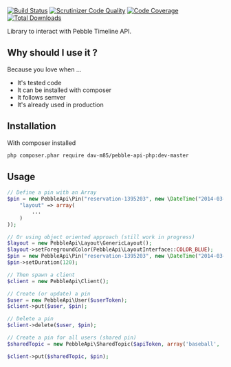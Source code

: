 [![Build Status](https://travis-ci.org/dav-m85/pebble-api-php.svg)](https://travis-ci.org/dav-m85/pebble-api-php)
[![Scrutinizer Code Quality](https://scrutinizer-ci.com/g/dav-m85/pebble-api-php/badges/quality-score.png?b=master)](https://scrutinizer-ci.com/g/dav-m85/pebble-api-php/?branch=master)
[![Code Coverage](https://scrutinizer-ci.com/g/dav-m85/pebble-api-php/badges/coverage.png?b=master)](https://scrutinizer-ci.com/g/dav-m85/pebble-api-php/?branch=master)
[![Total Downloads](https://poser.pugx.org/dav-m85/pebble-api-php/downloads)](https://packagist.org/packages/dav-m85/pebble-api-php)

Library to interact with Pebble Timeline API.

## Why should I use it ?
Because you love when ...
* It's tested code
* It can be installed with composer
* It follows semver
* It's already used in production

## Installation

With composer installed
```bash
php composer.phar require dav-m85/pebble-api-php:dev-master
```

## Usage

```php
// Define a pin with an Array
$pin = new PebbleApi\Pin("reservation-1395203", new \DateTime("2014-03-07T09:01:10.229Z"), array(
    "layout" => array(
    	...
    )
));

// Or using object oriented approach (still work in progress)
$layout = new PebbleApi\Layout\GenericLayout();
$layout->setForegroundColor(PebbleApi\LayoutInterface::COLOR_BLUE);
$pin = new PebbleApi\Pin("reservation-1395203", new \DateTime("2014-03-07T09:01:10.229Z"), $layout);
$pin->setDuration(120);

// Then spawn a client
$client = new PebbleApi\Client();

// Create (or update) a pin
$user = new PebbleApi\User($userToken);
$client->put($user, $pin);

// Delete a pin
$client->delete($user, $pin);

// Create a pin for all users (shared pin)
$sharedTopic = new PebbleApi\SharedTopic($apiToken, array('baseball', 'giants'));

$client->put($sharedTopic, $pin);

```
